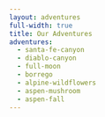 ```yaml
---
layout: adventures
full-width: true
title: Our Adventures
adventures:
  - santa-fe-canyon
  - diablo-canyon
  - full-moon
  - borrego
  - alpine-wildflowers
  - aspen-mushroom
  - aspen-fall
---
```

